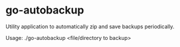 # go-autobackup
Utility application to automatically zip and save backups periodically.

Usage: ./go-autobackup <file/directory to backup> <path to save to> <frequency in minutes>
